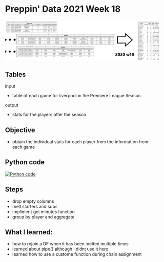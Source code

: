 # Preppin' Data 2021 Week 18
<img src='2020 w18.jpg?raw=true' alt="Python code for bonus charts">

## Tables
input
* table of each game for liverpool in the Premiere League Season

output
* stats for the players after the season

## Objective
* obtain the individual stats for each player from the information from each game

## Python code
<a href="solution.py">
<img src='code gif.gif?raw=true' alt="Python code">
</a>

##  Steps
* drop empty columns
* melt starters and subs
* impliment get minutes function
* group by player and aggregate

## What I learned:
* how to rejoin a DF when it has been melted multiple times
* learned about pipe() although i didnt use it here
* learned how to use a custome function during chain assignment
